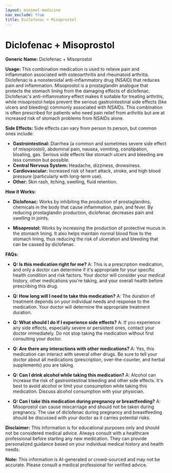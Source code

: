 ```yaml
---
layout: minimal-medicine
nav_exclude: true
title: Diclofenac + Misoprostol
---
```


# Diclofenac + Misoprostol

**Generic Name:** Diclofenac + Misoprostol

**Usage:**  This combination medication is used to relieve pain and inflammation associated with osteoarthritis and rheumatoid arthritis.  Diclofenac is a nonsteroidal anti-inflammatory drug (NSAID) that reduces pain and inflammation. Misoprostol is a prostaglandin analogue that protects the stomach lining from the damaging effects of diclofenac.  Diclofenac's anti-inflammatory effect makes it suitable for treating arthritis, while misoprostol helps prevent the serious gastrointestinal side effects (like ulcers and bleeding) commonly associated with NSAIDs.  This combination is often prescribed for patients who need pain relief from arthritis but are at increased risk of stomach problems from NSAIDs alone.

**Side Effects:**  Side effects can vary from person to person, but common ones include:

* **Gastrointestinal:** Diarrhea (a common and sometimes severe side effect of misoprostol), abdominal pain, nausea, vomiting, constipation, bloating, gas.  Serious side effects like stomach ulcers and bleeding are less common but possible.
* **Central Nervous System:** Headache, dizziness, drowsiness.
* **Cardiovascular:** Increased risk of heart attack, stroke, and high blood pressure (particularly with long-term use).
* **Other:**  Skin rash, itching, swelling, fluid retention.


**How it Works:**

* **Diclofenac:** Works by inhibiting the production of prostaglandins, chemicals in the body that cause inflammation, pain, and fever.  By reducing prostaglandin production, diclofenac decreases pain and swelling in joints.

* **Misoprostol:**  Works by increasing the production of protective mucus in the stomach lining.  It also helps maintain normal blood flow to the stomach lining, thus reducing the risk of ulceration and bleeding that can be caused by diclofenac.

**FAQs:**

* **Q: Is this medication right for me?** A: This is a prescription medication, and only a doctor can determine if it's appropriate for your specific health condition and risk factors.  Your doctor will consider your medical history, other medications you're taking, and your overall health before prescribing this drug.

* **Q: How long will I need to take this medication?** A: The duration of treatment depends on your individual needs and response to the medication. Your doctor will determine the appropriate treatment duration.

* **Q: What should I do if I experience side effects?** A: If you experience any side effects, especially severe or persistent ones, contact your doctor immediately.  Do not stop taking the medication without first consulting your doctor.

* **Q: Are there any interactions with other medications?** A: Yes, this medication can interact with several other drugs.  Be sure to tell your doctor about all medications (prescription, over-the-counter, and herbal supplements) you are taking.

* **Q: Can I drink alcohol while taking this medication?** A: Alcohol can increase the risk of gastrointestinal bleeding and other side effects. It's best to avoid alcohol or limit your consumption while taking this medication.  Discuss alcohol consumption with your physician.

* **Q: Can I take this medication during pregnancy or breastfeeding?** A:  Misoprostol can cause miscarriage and should not be taken during pregnancy.  The use of diclofenac during pregnancy and breastfeeding should be discussed with your doctor as it carries potential risks.


**Disclaimer:** This information is for educational purposes only and should not be considered medical advice.  Always consult with a healthcare professional before starting any new medication. They can provide personalized guidance based on your individual medical history and health needs.


**Note:** This information is AI-generated or crowd-sourced and may not be accurate. Please consult a medical professional for verified advice.